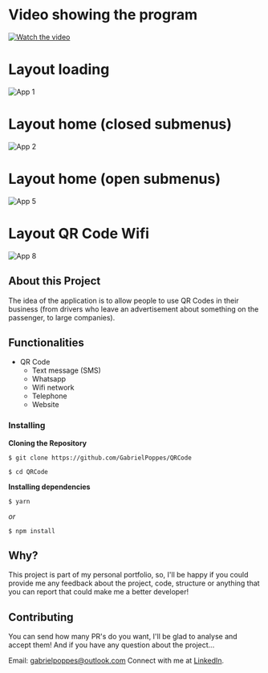 # Video showing the program
[![Watch the video](https://img.shields.io/badge/YouTube-FF0000?style=for-the-badge&logo=youtube&logoColor=white)](https://youtu.be/hI0GPmaoPb4)

# Layout loading
![App 1](https://scontent.fsod2-1.fna.fbcdn.net/v/t1.6435-9/243735705_566697318001690_7056321079399731272_n.jpg?_nc_cat=100&ccb=1-5&_nc_sid=730e14&_nc_ohc=98J7gEZVIL8AX-wGU7r&_nc_ht=scontent.fsod2-1.fna&oh=a5236859338099ebfaf0d0779b51bc6e&oe=61784C15)
# Layout home (closed submenus)
![App 2](https://scontent.fsod2-1.fna.fbcdn.net/v/t1.6435-9/243505215_566697384668350_5458242848610198653_n.jpg?_nc_cat=104&ccb=1-5&_nc_sid=730e14&_nc_ohc=Vyy0l61kxFAAX95D7Dw&_nc_ht=scontent.fsod2-1.fna&oh=9feab4b5a98be0f868f6b7d4dcd21cca&oe=617940F3)
# Layout home (open submenus)
![App 5](https://scontent.fsod2-1.fna.fbcdn.net/v/t1.6435-9/243428306_566697378001684_419393741846899531_n.jpg?_nc_cat=101&ccb=1-5&_nc_sid=730e14&_nc_ohc=i4JZULzVtJoAX9LPpCU&_nc_ht=scontent.fsod2-1.fna&oh=16beac3ab5551f982c07848d5f0276cf&oe=6179706B)
# Layout QR Code Wifi
![App 8](https://scontent.fsod2-1.fna.fbcdn.net/v/t1.6435-9/243552301_566697341335021_7882853570746401419_n.jpg?_nc_cat=106&ccb=1-5&_nc_sid=730e14&_nc_ohc=BiKTaQDTWWEAX8w-Pxv&_nc_ht=scontent.fsod2-1.fna&oh=7c24f1c44bec8a688dae86ed908ddd32&oe=617B59F1)

## About this Project
The idea of the application is to allow people to use QR Codes in their business (from drivers who leave an advertisement about something on the passenger, to large companies).

## Functionalities

- QR Code
	- Text message (SMS)
	- Whatsapp
	- Wifi network
	- Telephone
	- Website
  
### Installing

**Cloning the Repository**

```
$ git clone https://github.com/GabrielPoppes/QRCode

$ cd QRCode
```

**Installing dependencies**

```
$ yarn
```

_or_

```
$ npm install
```

## Why?
This project is part of my personal portfolio, so, I'll be happy if you could provide me any feedback about the project, code, structure or anything that you can report that could make me a better developer!

## Contributing
You can send how many PR's do you want, I'll be glad to analyse and accept them! And if you have any question about the project...

Email: gabrielpoppes@outlook.com
Connect with me at [LinkedIn](https://www.linkedin.com/in/gabrielpoppes/).
